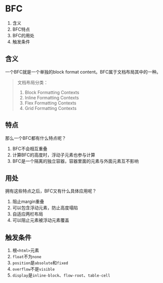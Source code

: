 # BFC

1. 含义
2. BFC特点
3. BFC的用处
4. 触发条件


## 含义
一个BFC就是一个单独的block format content。BFC属于文档布局其中的一种。

> 文档布局分类：
> 1. Block Formatting Contexts
> 2. Inline Formatting Contexts
> 3. Flex Formatting Contexts
> 4. Grid Formatting Contexts


## 特点
那么一个BFC都有什么特点呢？
1. BFC不会相互重叠
2. 计算BFC的高度时，浮动子元素也参与计算
3. BFC是一个隔离的独立容器，容器里面的元素与外面元素互不影响


## 用处
拥有这些特点之后，BFC又有什么具体应用呢？
1. 阻止margin重叠
2. 可以包含浮动元素，防止高度塌陷
3. 自适应两栏布局
4. 可以阻止元素被浮动元素覆盖

## 触发条件
1. 根`<html>`元素
2. `float`不为`none`
3. `position`是`absolute`和`fixed`
4. `overflow`不是`visible`
5. `display`是`inline-block`、`flow-root`、`table-cell`
